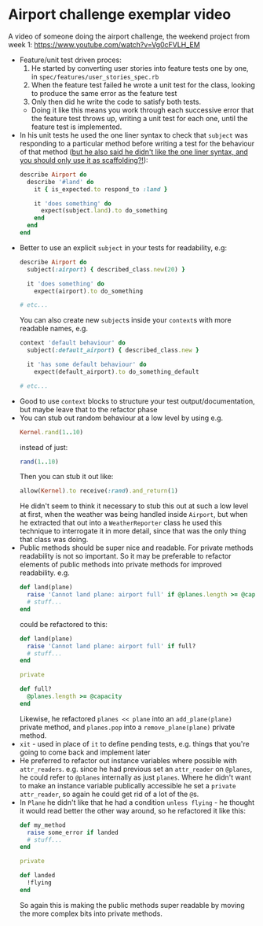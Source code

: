 # Airport challenge exemplar video

A video of someone doing the airport challenge, the weekend project from week 1: <https://www.youtube.com/watch?v=Vg0cFVLH_EM>

- Feature/unit test driven proces:
  1. He started by converting user stories into feature tests one by one, in `spec/features/user_stories_spec.rb`
  2. When the feature test failed he wrote a unit test for the class, looking to produce the same error as the feature test
  3. Only then did he write the code to satisfy both tests.
  - Doing it like this means you work through each successive error that the feature test throws up, writing a unit test for each one, until the feature test is implemented.
- In his unit tests he used the one liner syntax to check that `subject` was responding to a particular method before writing a test for the behaviour of that method ([but he also said he didn't like the one liner syntax, and you should only use it as scaffolding?!](https://www.youtube.com/watch?v=Vg0cFVLH_EM&t=9m26s)):
  ```ruby
  describe Airport do
    describe '#land' do
      it { is_expected.to respond_to :land }

      it 'does something' do
        expect(subject.land).to do_something
      end
    end
  end
  ```
- Better to use an explicit `subject` in your tests for readability, e.g:
  ```ruby
  describe Airport do
    subject(:airport) { described_class.new(20) }

    it 'does something' do
      expect(airport).to do_something

  # etc...
  ```
  You can also create new `subject`s inside your `context`s with more readable names, e.g.
  ```ruby
  context 'default behaviour' do
    subject(:default_airport) { described_class.new }

    it 'has some default behaviour' do
      expect(default_airport).to do_something_default

  # etc...
  ```
- Good to use `context` blocks to structure your test output/documentation, but maybe leave that to the refactor phase
- You can stub out random behaviour at a low level by using e.g. 
  ```ruby
  Kernel.rand(1..10)
  ```
  instead of just:
  ```ruby
  rand(1..10)
  ```
  Then you can stub it out like:
  ```ruby
  allow(Kernel).to receive(:rand).and_return(1)
  ```
  He didn't seem to think it necessary to stub this out at such a low level at first, when the weather was being handled inside `Airport`, but when he extracted that out into a `WeatherReporter` class he used this technique to interrogate it in more detail, since that was the only thing that class was doing. 
- Public methods should be super nice and readable. For private methods readability is not so important. So it may be preferable to refactor elements of public methods into private methods for improved readability. e.g.
  ```ruby
  def land(plane)
    raise 'Cannot land plane: airport full' if @planes.length >= @capacity
    # stuff...
  end
  ```
  could be refactored to this:
  ```ruby
  def land(plane)
    raise 'Cannot land plane: airport full' if full?
    # stuff...
  end

  private

  def full?
    @planes.length >= @capacity
  end
  ```
  Likewise, he refactored `planes << plane` into an `add_plane(plane)` private method, and `planes.pop` into a `remove_plane(plane)` private method.
- `xit` - used in place of `it` to define pending tests, e.g. things that you're going to come back and implement later
- He preferred to refactor out instance variables where possible with `attr_readers`. e.g.  since he had previous set an `attr_reader` on `@planes`, he could refer to `@planes` internally as just `planes`. Where he didn't want to make an instance variable publically accessible he set a `private` `attr_reader`, so again he could get rid of a lot of the `@`s.
- In `Plane` he didn't like that he had a condition `unless flying` - he thought it would read better the other way around, so he refactored it like this:
  ```ruby
  def my_method
    raise some_error if landed
    # stuff...
  end

  private

  def landed
    !flying
  end
  ```
  So again this is making the public methods super readable by moving the more complex bits into private methods.